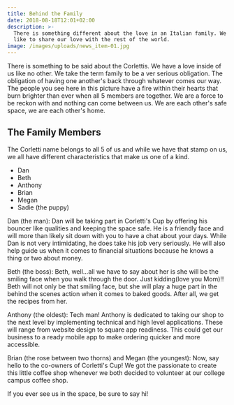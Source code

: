 ```yaml
---
title: Behind the Family
date: 2018-08-18T12:01+02:00
description: >-
  There is something different about the love in an Italian family. We would
  like to share our love with the rest of the world.
image: /images/uploads/news_item-01.jpg
---
```


There is something to be said about the Corlettis. We have a love inside of us like
no other. We take the term family to be a ver serious obligation. The obligation
of having one another's back through whatever comes our way. The people you see
here in this picture have a fire within their hearts that burn brighter than
ever when all 5 members are together. We are a force to be reckon with and
nothing can come between us. We are each other's safe space, we are each other's
home.

## The Family Members

The Corletti name belongs to all 5 of us and while we have that stamp on us, we
all have different characteristics that make us one of a kind.

- Dan
- Beth
- Anthony
- Brian
- Megan
- Sadie (the puppy)

Dan (the man): Dan will be taking part in Corletti's Cup by offering his bouncer
like qualities and keeping the space safe. He is a friendly face and will more
than likely sit down with you to have a chat about your days. While Dan is not
very intimidating, he does take his job very seriously. He will also help guide
us when it comes to financial situations because he knows a thing or two about
money.

Beth (the boss): Beth, well...all we have to say about her is she will be the smiling
face when you walk through the door. Just kidding(love you Mom)!! Beth will not
only be that smiling face, but she will play a huge part in the behind the scenes
action when it comes to baked goods. After all, we get the recipes from her.

Anthony (the oldest): Tech man! Anthony is dedicated to taking our shop to the
next level by implementing technical and high level applications. These will range
from website design to square app readiness. This could get our business to a
ready mobile app to make ordering quicker and more accessible.

Brian (the rose between two thorns) and Megan (the youngest): Now, say hello
to the co-owners of Corletti's Cup! We got the passionate to create this little
coffee shop whenever we both decided to volunteer at our college campus coffee
shop.


If you ever see us in the space, be sure to say hi!
